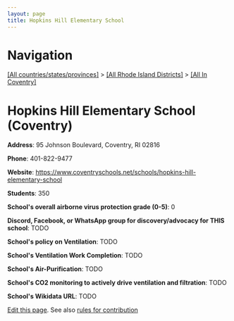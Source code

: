 ```yaml
---
layout: page
title: Hopkins Hill Elementary School
---
```

# Navigation

[[All countries/states/provinces]](../../..) > [[All Rhode Island Districts]](../..) > [[All In Coventry]](..)

# Hopkins Hill Elementary School (Coventry)

**Address**: 95 Johnson Boulevard, Coventry, RI 02816

**Phone**: 401-822-9477

**Website**: <https://www.coventryschools.net/schools/hopkins-hill-elementary-school>

**Students**: 350

**School's overall airborne virus protection grade (0-5)**: 0

**Discord, Facebook, or WhatsApp group for discovery/advocacy for THIS school**: TODO

**School's policy on Ventilation**: TODO

**School's Ventilation Work Completion**: TODO

**School's Air-Purification**: TODO

**School's CO2 monitoring to actively drive ventilation and filtration**: TODO

**School's Wikidata URL**: TODO


[Edit this page](https://github.com/ventilate-schools/RI/edit/main/./Coventry/Hopkins_Hill_Elementary_School.md). See also [rules for contribution](../../../contribution-rules/)